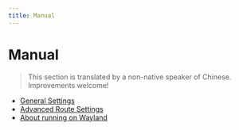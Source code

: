 ```yaml
---
title: Manual
---
```


# Manual

> This section is translated by a non-native speaker of Chinese. Improvements welcome!

- [General Settings](./general.md)
- [Advanced Route Settings](./route.md)
- [About running on Wayland](wayland.md)
